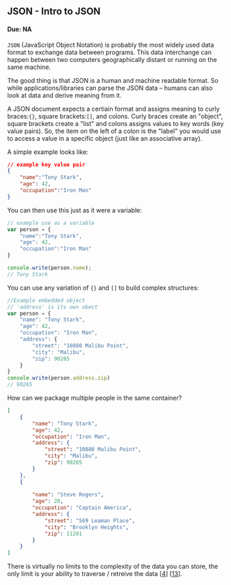 ## JSON - Intro to JSON
#### Due: NA

`JSON` (JavaScript Object Notation) is probably the most widely used data format to exchange data between programs. This data interchange can happen between two computers geographically distant or running on the same machine. 

The good thing is that JSON is a human and machine readable format. So while applications/libraries can parse the JSON data – humans can also look at data and derive meaning from it.

A JSON document expects a certiain format and assigns meaning to curly braces:`{}`, square brackets:`[]`, and colons. Curly braces create an "object", square brackets create a "list" and colons assigns values to key words (key value pairs). So, the item on the left of a colon is the "label" you would use to access a value in a specific object (just like an associative array).

A simple example looks like:

```json
// example key value pair
{
    "name":"Tony Stark",
    "age": 42,
    "occupation":"Iron Man"
}
```

You can then use this just as it were a variable:

```javascript
// example use as a variable
var person = {
    "name":"Tony Stark",
    "age": 42,
    "occupation":"Iron Man"
}

console.write(person.name);
// Tony Stark
```

You can use any variation of `{}` and `[]` to build complex structures:

```javascript
//Example embedded object
// 'address' is its own obect
var person = {
    "name": "Tony Stark",
    "age": 42,
    "occupation": "Iron Man",
	"address": {
		"street": "10880 Malibu Point",
		"city": "Malibu",
		"zip": 90265
	}
}
console.write(person.address.zip)
// 90265
```

How can we package multiple people in the same container?
```json
[
    {
        "name": "Tony Stark",
        "age": 42,
        "occupation": "Iron Man",
        "address": {
            "street": "10880 Malibu Point",
            "city": "Malibu",
            "zip": 90265
        }
    },
    {
        
        "name": "Steve Rogers",
        "age": 20,
        "occupation": "Captain America",
        "address": {
            "street": "569 Leaman Place",
            "city": "Brooklyn Heights",
            "zip": 11201
        }
    }
]
```

There is virtually no limits to the complexity of the data you can store, the only limit is your ability to traverse / retreive the data [[4](#references)] [[13](#references)].